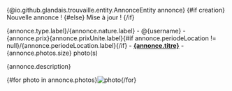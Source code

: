 {@io.github.glandais.trouvaille.entity.AnnonceEntity annonce}
{#if creation}
Nouvelle annonce !
{#else}
Mise à jour !
{/if}

{annonce.type.label}/{annonce.nature.label} - @{username} - {annonce.prix}{annonce.prixUnite.label}{#if annonce.periodeLocation != null}/{annonce.periodeLocation.label}{/if} - [**{annonce.titre}**]({frontUrl}/annonces/{annonce.id}) - {annonce.photos.size} photo(s)

{annonce.description}

{#for photo in annonce.photos}![photo]({frontUrl}/api/v1/photos/{photo}/thumb){/for}
